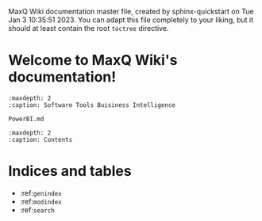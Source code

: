 MaxQ Wiki documentation master file, created by
sphinx-quickstart on Tue Jan  3 10:35:51 2023.
You can adapt this file completely to your liking, but it should at least
contain the root `toctree` directive.

# Welcome to MaxQ Wiki's documentation!


```{toctree}
:maxdepth: 2
:caption: Software Tools Buisiness Intelligence

PowerBI.md
```


```{toctree}
:maxdepth: 2
:caption: Contents
```


# Indices and tables


* :ref:`genindex`
* :ref:`modindex`
* :ref:`search`
